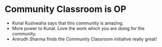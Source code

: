 # Community Classroom is OP

- Kunal Kushwaha says that this community is amazing.
- More power to Kunal. Love the work which you are doing for the community.
- Anirudh Sharma finds the Community Classroom initiative really great!

